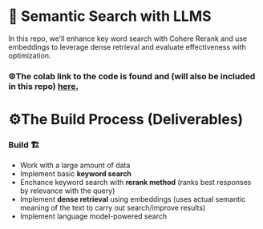 # 🤖 Semantic Search with LLMS

In this repo, we'll enhance key word search with Cohere Rerank and use embeddings to leverage dense retrieval and evaluate effectiveness with optimization. 

### ⚙️The colab link to the code is found and (will also be included in this repo) [here.](https://colab.research.google.com/drive/1OR0dpmer4AFPwvKvA3e5dW8C_lU8o2D3?usp=sharing)

# ⚙️The Build Process (Deliverables)

### Build 🏗️

* Work with a large amount of data
* Implement basic **keyword search**
* Enchance keyword search with **rerank method** (ranks best responses by relevance with the query) 
* Implement **dense retrieval** using embeddings (uses actual semantic meaning of the text to carry out search/improve results)
* Implement language model-powered search 

